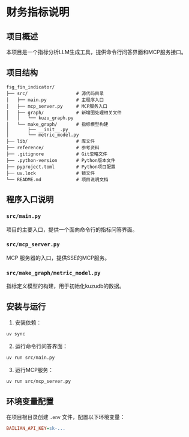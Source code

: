 # 财务指标说明

## 项目概述
本项目是一个指标分析LLM生成工具，提供命令行问答界面和MCP服务接口。

## 项目结构
```plaintext
fsg_fin_indicator/
├── src/                  # 源代码目录
│   ├── main.py           # 主程序入口
│   ├── mcp_server.py     # MCP服务入口
│   ├── graph/            # 新增图处理相关文件
│   │   └── kuzu_graph.py
│   └── make_graph/       # 指标模型构建
│       ├── __init__.py
│       └── metric_model.py
├── lib/                  # 库文件
├── reference/            # 参考资料
├── .gitignore            # Git忽略文件
├── .python-version       # Python版本文件
├── pyproject.toml        # Python项目配置
├── uv.lock               # 锁文件
└── README.md             # 项目说明文档
```

## 程序入口说明
### `src/main.py`
项目的主要入口，提供一个面向命令行的指标问答界面。

### `src/mcp_server.py`
MCP 服务器的入口，提供SSE的MCP服务。

### `src/make_graph/metric_model.py`
指标定义模型的构建，用于初始化kuzudb的数据。

## 安装与运行
1. 安装依赖：
```bash
uv sync
```
2. 运行命令行问答界面：
```bash
uv run src/main.py
```
3. 运行MCP服务：
```bash
uv run src/mcp_server.py
```

## 环境变量配置
在项目根目录创建 `.env` 文件，配置以下环境变量：
```ini
BAILIAN_API_KEY=sk-...
```
